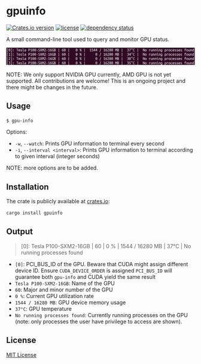 # gpuinfo

[![Crates.io version](https://img.shields.io/crates/v/gpuinfo.svg?style=flat-square)](https://crates.io/crates/gpuinfo)
[![license](https://img.shields.io/github/license/BDHU/gpuinfo.svg?maxAge=86400)](LICENSE)
[![dependency status](https://deps.rs/repo/github/BDHU/gpuinfo/status.svg)](https://deps.rs/repo/github/BDHU/gpuinfo)

A small command-line tool used to query and monitor GPU status.

![gpuinfo-screenshot](gpuinfo.png)

NOTE: We only support NVIDIA GPU currently, AMD GPU is not yet supported. All contributions are welcome! This is an ongoing project and there might be changes in the future.

Usage
-----


```bash
$ gpu-info
```

Options:

* `-w`, `--watch`: Prints GPU information to terminal every second
* `-i`, `--interval <interval>`: Prints GPU information to terminal according to given interval (integer seconds)

NOTE: more options are to be added.

Installation
------------

The crate is publicly available at [crates.io](https://crates.io/crates/gpuinfo/0.1.0):

```bash
cargo install gpuinfo
```

Output
------

> [0]: Tesla P100-SXM2-16GB | 60 |   0 % |  1544 / 16280 MB |  37°C | No running processes found

* `[0]`: PCI_BUS_ID of the GPU. Beware that CUDA might assign different device ID. Ensure `CUDA_DEVICE_ORDER` is assigned `PCI_BUS_ID` will guarantee both `gpu-info` and CUDA yield the same result
* `Tesla P100-SXM2-16GB`: Name of the GPU
* `60`: Major and minor number of the GPU
* `0 %`: Current GPU utilization rate
* `1544 / 16280 MB`: GPU device memory usage
* `37°C`: GPU temperature
* `No running processes found`: Currently running processes on the GPU (note: only processes the user have privilege to access are shown).

License
-------

[MIT License](LICENSE)